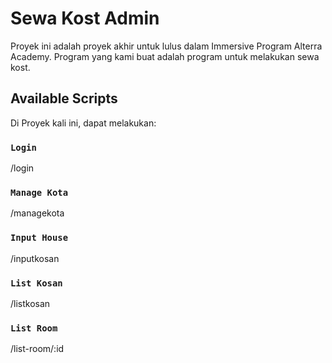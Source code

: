 # Sewa Kost Admin

Proyek ini adalah proyek akhir untuk lulus dalam Immersive Program Alterra Academy. Program yang kami buat adalah program untuk melakukan sewa kost.

## Available Scripts

Di Proyek kali ini, dapat melakukan:

### `Login`
/login

### `Manage Kota`
/managekota

### `Input House`
/inputkosan

### `List Kosan`
/listkosan

### `List Room`
/list-room/:id

